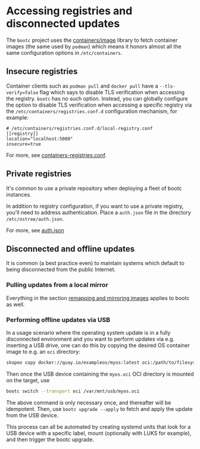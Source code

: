 # Accessing registries and disconnected updates

The `bootc` project uses the [containers/image](https://github.com/containers/image)
library to fetch container images (the same used by `podman`) which means it honors almost all
the same configuration options in `/etc/containers`.

## Insecure registries

Container clients such as `podman pull` and `docker pull` have a `--tls-verify=false`
flag which says to disable TLS verification when accessing the registry.  `bootc`
has no such option.  Instead, you can globally configure the option
to disable TLS verification when accessing a specific registry via the
`/etc/containers/registries.conf.d` configuration mechanism, for example:

```
# /etc/containers/registries.conf.d/local-registry.conf
[[registry]]
location="localhost:5000"
insecure=true
```

For more, see [containers-registries.conf](https://github.com/containers/image/blob/main/docs/containers-registries.conf.5.md).

## Private registries

It's common to use a private repository when deploying a fleet of bootc instances.

In addition to registry configuration, if you want to use a private registry, you'll need to address authentication. Place a `auth.json` file in the directory `/etc/ostree/auth.json`.

For more, see [auth.json](https://man.archlinux.org/man/containers-auth.json.5)

## Disconnected and offline updates

It is common (a best practice even) to maintain systems which default
to being disconnected from the public Internet.

### Pulling updates from a local mirror

Everything in the section [remapping and mirroring images](https://github.com/containers/image/blob/main/docs/containers-registries.conf.5.md#remapping-and-mirroring-registries)
applies to bootc as well.

### Performing offline updates via USB

In a usage scenario where the operating system update is in a fully
disconnected environment and you want to perform updates via e.g. inserting
a USB drive, one can do this by copying the desired OS container image to
e.g. an `oci` directory:

```bash
skopeo copy docker://quay.io/exampleos/myos:latest oci:/path/to/filesystem/myos.oci
```

Then once the USB device containing the `myos.oci` OCI directory is mounted
on the target, use

```bash
bootc switch --transport oci /var/mnt/usb/myos.oci
```

The above command is only necessary once, and thereafter will be idempotent.
Then, use `bootc upgrade --apply` to fetch and apply the update from the USB device.

This process can all be automated by creating systemd
units that look for a USB device with a specific label, mount (optionally with LUKS
for example), and then trigger the bootc upgrade.
